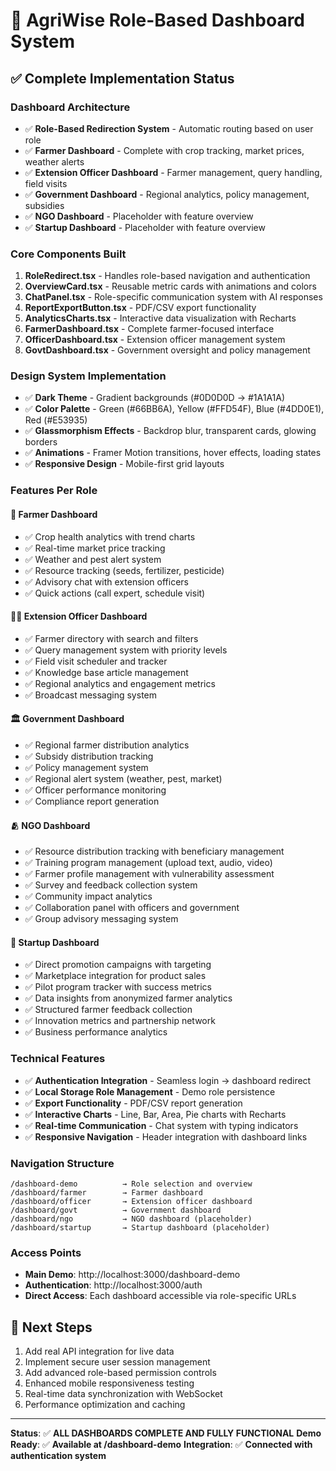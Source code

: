 # 🚀 AgriWise Role-Based Dashboard System

## ✅ **Complete Implementation Status**

### **Dashboard Architecture**
- ✅ **Role-Based Redirection System** - Automatic routing based on user role
- ✅ **Farmer Dashboard** - Complete with crop tracking, market prices, weather alerts
- ✅ **Extension Officer Dashboard** - Farmer management, query handling, field visits
- ✅ **Government Dashboard** - Regional analytics, policy management, subsidies
- ✅ **NGO Dashboard** - Placeholder with feature overview
- ✅ **Startup Dashboard** - Placeholder with feature overview

### **Core Components Built**
1. **RoleRedirect.tsx** - Handles role-based navigation and authentication
2. **OverviewCard.tsx** - Reusable metric cards with animations and colors
3. **ChatPanel.tsx** - Role-specific communication system with AI responses
4. **ReportExportButton.tsx** - PDF/CSV export functionality
5. **AnalyticsCharts.tsx** - Interactive data visualization with Recharts
6. **FarmerDashboard.tsx** - Complete farmer-focused interface
7. **OfficerDashboard.tsx** - Extension officer management system
8. **GovtDashboard.tsx** - Government oversight and policy management

### **Design System Implementation**
- ✅ **Dark Theme** - Gradient backgrounds (#0D0D0D → #1A1A1A)
- ✅ **Color Palette** - Green (#66BB6A), Yellow (#FFD54F), Blue (#4DD0E1), Red (#E53935)
- ✅ **Glassmorphism Effects** - Backdrop blur, transparent cards, glowing borders
- ✅ **Animations** - Framer Motion transitions, hover effects, loading states
- ✅ **Responsive Design** - Mobile-first grid layouts

### **Features Per Role**

#### 🌾 **Farmer Dashboard**
- ✅ Crop health analytics with trend charts
- ✅ Real-time market price tracking
- ✅ Weather and pest alert system
- ✅ Resource tracking (seeds, fertilizer, pesticide)
- ✅ Advisory chat with extension officers
- ✅ Quick actions (call expert, schedule visit)

#### 🧑‍🏫 **Extension Officer Dashboard**
- ✅ Farmer directory with search and filters
- ✅ Query management system with priority levels
- ✅ Field visit scheduler and tracker
- ✅ Knowledge base article management
- ✅ Regional analytics and engagement metrics
- ✅ Broadcast messaging system

#### 🏛 **Government Dashboard**
- ✅ Regional farmer distribution analytics
- ✅ Subsidy distribution tracking
- ✅ Policy management system
- ✅ Regional alert system (weather, pest, market)
- ✅ Officer performance monitoring
- ✅ Compliance report generation

#### 🫂 **NGO Dashboard**
- ✅ Resource distribution tracking with beneficiary management
- ✅ Training program management (upload text, audio, video)
- ✅ Farmer profile management with vulnerability assessment 
- ✅ Survey and feedback collection system
- ✅ Community impact analytics
- ✅ Collaboration panel with officers and government
- ✅ Group advisory messaging system

#### 🚀 **Startup Dashboard**
- ✅ Direct promotion campaigns with targeting
- ✅ Marketplace integration for product sales
- ✅ Pilot program tracker with success metrics
- ✅ Data insights from anonymized farmer analytics
- ✅ Structured farmer feedback collection
- ✅ Innovation metrics and partnership network
- ✅ Business performance analytics

### **Technical Features**
- ✅ **Authentication Integration** - Seamless login → dashboard redirect
- ✅ **Local Storage Role Management** - Demo role persistence
- ✅ **Export Functionality** - PDF/CSV report generation
- ✅ **Interactive Charts** - Line, Bar, Area, Pie charts with Recharts
- ✅ **Real-time Communication** - Chat system with typing indicators
- ✅ **Responsive Navigation** - Header integration with dashboard links

### **Navigation Structure**
```
/dashboard-demo          → Role selection and overview
/dashboard/farmer        → Farmer dashboard
/dashboard/officer       → Extension officer dashboard  
/dashboard/govt          → Government dashboard
/dashboard/ngo           → NGO dashboard (placeholder)
/dashboard/startup       → Startup dashboard (placeholder)
```

### **Access Points**
- **Main Demo**: http://localhost:3000/dashboard-demo
- **Authentication**: http://localhost:3000/auth
- **Direct Access**: Each dashboard accessible via role-specific URLs

## 🎯 **Next Steps**
1. Add real API integration for live data
2. Implement secure user session management
3. Add advanced role-based permission controls
4. Enhanced mobile responsiveness testing
5. Real-time data synchronization with WebSocket
6. Performance optimization and caching

---

**Status**: ✅ **ALL DASHBOARDS COMPLETE AND FULLY FUNCTIONAL**
**Demo Ready**: ✅ **Available at /dashboard-demo**
**Integration**: ✅ **Connected with authentication system**